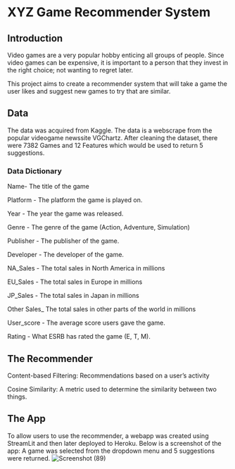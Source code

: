 # XYZ Game Recommender System
## Introduction 
Video games are a very popular hobby enticing all groups of people. Since video games can be expensive, it is important to a person that they invest in the right choice; not wanting to regret later. 

This project aims to create a recommender system that will take a game the user likes and suggest new games to try that are similar.

## Data
The data was acquired from Kaggle. The data is a webscrape from the popular videogame newssite VGChartz. After cleaning the dataset, there were 7382 Games and 12 Features which would be used to return 5 suggestions.
### Data Dictionary
Name- The title of the game

Platform - The platform the game is played on.

Year - The year the game was released.

Genre -  The genre of the game (Action, Adventure, Simulation)

Publisher - The publisher of the game.

Developer - The developer of the game.

NA_Sales -  The total sales in North America in millions

EU_Sales - The total sales in Europe in millions

JP_Sales - The total sales in Japan in millions

Other Sales_ The total sales in other parts of the world in millions

User_score - The average score users gave the game.

Rating - What ESRB has rated the game (E, T, M).

## The Recommender
Content-based Filtering:
Recommendations based on a user’s activity

Cosine Similarity:
A metric used to determine the similarity between two things.


## The App
To allow users to use the recommender, a webapp was created using StreamLit and then later deployed to Heroku.
Below is a screenshot of the app: A game was selected from the dropdown menu and 5 suggestions were returned.
![Screenshot (89)](https://user-images.githubusercontent.com/100548755/192379889-3c7184e0-1b2c-4fa3-92a0-14dbed9a138c.png)

